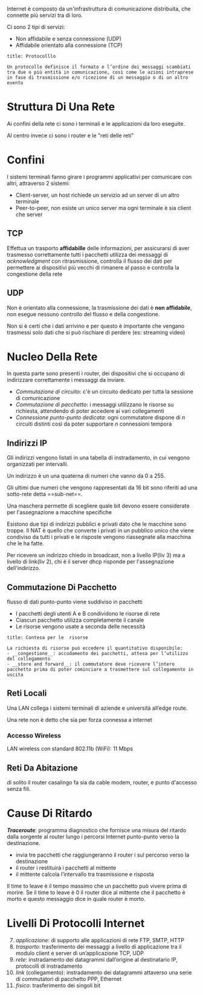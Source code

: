 Internet è composto da un'infrastruttura di comunicazione distribuita, che connette più servizi tra di loro.

Ci sono 2 tipi di servizi:

- Non affidabile e senza connessione (UDP)
- Affidabile orientato alla connessione (TCP)

```ad-important
title: Protocolllo

Un protocollo definisce il formato e l’ordine dei messaggi scambiati tra due o più entità in comunicazione, così come le azioni intraprese in fase di trasmissione e/o ricezione di un messaggio o di un altro evento

```

# Struttura Di Una Rete

Ai confini della rete ci sono i terminali e le applicazioni da loro eseguite.

Al centro invece ci sono i router e le "reti delle reti"

# Confini

I sistemi terminali fanno girare i programmi applicativi per comunicare con altri, attraverso 2 sistemi:

- Client-server, un host richiede un servizio ad un server di un altro terminale
- Peer-to-peer, non esiste un unico server ma ogni terminale è sia client che server

## TCP

Effettua un trasporto __affidabille__ delle informazioni, per assicurarsi di aver trasmesso correttamente tutti i pacchetti utilizza dei messaggi di _acknowledgment_ con ritrasmissione, controlla il flusso dei dati per permettere ai dispositivi più vecchi di rimanere al passo e controlla la congestione della rete

## UDP

Non è orientato alla connessione, la trasmissione dei dati è __non affidabile__, non esegue nessuno controllo del flusso e della congestione.

Non si è certi che i dati arrivino e per questo è importante che vengano trasmessi solo dati che si può rischiare di perdere (es: streaming video)

# Nucleo Della Rete

In questa parte sono presenti i router, dei dispositivi che si occupano di indirizzare correttamente i messaggi da inviare.

- _Commutazione di circuito_: c'è un circuito dedicato per tutta la sessione di comunicazione
- _Commutazione di pacchetto_: i messaggi utilizzano le risorse su richiesta, attendendo di poter accedere ai vari collegamenti
- _Connessione punto-punto dedicata_: ogni commutatore dispone di $n$ circuiti distinti così da poter supportare $n$ connessioni tempora

## Indirizzi IP

Gli indirizzi vengono listati in una tabella di instradamento, in cui vengono organizzati per intervalli.

Un indirizzo è un una quaterna di numeri che vanno da 0 a 255.

Gli ultimi due numeri che vengono rappresentati da 16 bit sono riferiti ad una sotto-rete detta ==sub-net==.

Una maschera permette di scegliere quale bit devono essere considerate per l'assegnazione a macchine specifiche

Esistono due tipi di indirizzi pubblici e privati dato che le macchine sono troppe. Il NAT è quello che converte i privati in un pubblico unico che viene condiviso da tutti i privati e le risposte vengono riassegnate alla macchina che le ha fatte.

Per ricevere un indirizzo chiedo in broadcast, non a livello IP(liv 3) ma a livello di link(liv 2), chi è il server dhcp risponde per l'assegnazione dell'indirizzo.

## Commutazione Di Pacchetto

 flusso di dati punto-punto viene suddiviso in pacchetti

- I pacchetti degli utenti A e B condividono le risorse di rete
- Ciascun pacchetto utilizza completamente il canale
- Le risorse vengono usate a seconda delle necessità

```ad-info
title: Contesa per le  risorse

La richiesta di risorse può eccedere il quantitativo disponibile:
- __congestione__: accodamento dei pacchetti, attesa per l’utilizzo del collegamento 
- __store and forward__: il commutatore deve ricevere l’intero pacchetto prima di poter cominciare a trasmettere sul collegamento in uscita

```

## Reti Locali

Una LAN collega i sistemi terminali di aziende e università all’edge route.

Una rete non è detto che sia per forza connessa a internet

### Accesso Wireless

LAN wireless con standard 802.11b (WiFi): 11 Mbps

## Reti Da Abitazione

di solito il router casalingo fa sia da cable modem, router, e punto d'accesso senza fili.

# Cause Di Ritardo

_**Traceroute**_: programma diagnostico che fornisce una misura del ritardo dalla sorgente al router lungo i percorsi Internet punto-punto verso la destinazione.

- invia tre pacchetti che raggiungeranno il router i sul percorso verso la destinazione
- il router i restituirà i pacchetti al mittente
- il mittente calcola l’intervallo tra trasmissione e risposta

Il time to leave è il tempo massimo che un pacchetto può vivere prima di morire. Se il time to leave è 0 il router dice al mittente che il pacchetto è morto e questo messaggio dice in quale router è morto.

# Livelli Di Protocolli Internet

7. _applicazione_: di supporto alle applicazioni di rete FTP, SMTP, HTTP
4. _trasporto_: trasferimento dei messaggi a livello di applicazione tra il modulo client e server di un’applicazione TCP, UDP
3. _rete_: instradamento dei datagrammi dall’origine al destinatario IP, protocolli di instradamento
2. _link_ (collegamento): instradamento dei datagrammi attaverso una serie di commutatori di pacchetto PPP, Ethernet
1. _fisico_: trasferimento dei singoli bit
